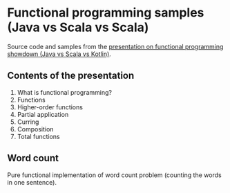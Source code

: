 # Functional programming samples (Java vs Scala vs Scala)

Source code and samples from the [presentation on functional programming showdown (Java vs Scala vs Kotlin)](https://docs.google.com/presentation/d/e/2PACX-1vRo2godDuFrPtcrMAGInMWHKey55IhV1nVWaYseaZ9YsKeZ9kSxEQoNRt_DifX7Cb4T1Lh_7t1Mp-jg/pub?start=false&loop=false&delayms=60000&slide=id.p).

## Contents of the presentation

1. What is functional programming?
2. Functions
3. Higher-order functions
4. Partial application
5. Curring
6. Composition
7. Total functions

## Word count

Pure functional implementation of word count problem (counting the words in one sentence).
